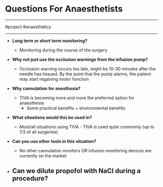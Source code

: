 # Questions For Anaesthetists
---

#project #anaesthetics

---

- **Long term or short term monitoring?**
	- Monitoring during the course of the surgery

- **Why not just use the occlusion warnings from the infusion pump?**
	- Occlusion warning occurs too late, might be 10-30 minutes after the needle has tissued. By the point that the pump alarms, the patient may start regaining motor function

- **Why cannulation for anesthesia?**
	- TIVA is becoming more and more the preferred option for anaesthesia.
		- Some practical benefits + environmental benefits

- **What situations would this be used in?**
	- Most/all situations using TIVA - TIVA is used quite commonly (up to 1/3 of all surgeries)

- **Can you use other tools in this situation?**
	- No other cannulation monitors OR infusion monitoring devices are currently on the market

- **Can we dilute propofol with NaCl during a procedure?**
	- 